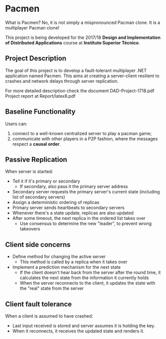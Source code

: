 # Pacmen

What is Pacmen? No, it is not simply a mispronounced Pacman clone.
It is a multiplayer Pacman clone!

This project is being developed for the 2017/18
**Design and Implementation of Distributed Applications** course at **Instituto Superior Técnico**.

## Project Description

The goal of this project is to develop a fault-tolerant multiplayer .NET application named Pacmen.
This aims at creating a server-client resilient to crashes and network delays through server replication.

For more detailed description check the document DAD-Project-1718.pdf
Project report at Report/latex8.pdf

## Baseline Functionality
Users can:
1. connect to a well-known centralized server to play a pacman game;
2. communicate with other players in a P2P fashion, where the messages respect a **causal order**.

## Passive Replication
When server is started:

 - Tell it if it's primary or secondary
     - If secondary, also pass it the primary server address
 - Secondary server requests the primary server's current state (including list of secondary servers)
 - Assign a deterministic ordering of replicas
 - Primary server sends heartbeats to secondary servers
 - Whenever there's a state update, replicas are also updated
 - After some timeout, the next replica in the ordered list takes over
     - Use consensus to determine the new "leader", to prevent wrong takeovers

## Client side concerns
 - Define method for changing the active server
     - This method is called by a replica when it takes over
 - Implement a prediction mechanism for the next state
      - If the client doesn't hear back from the server after the round time, it calculates the next state from the information it currently holds
      - When the server reconnects to the client, it updates the state with the "real" state from the server

## Client fault tolerance
When a client is assumed to have crashed:

  - Last input received is stored and server assumes it is holding the key.
  - When it reconnects, it receives the updated state and renders it.